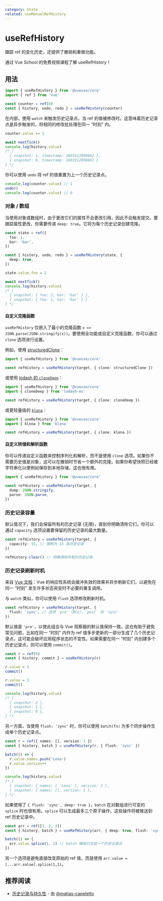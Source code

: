 ```yaml
---
category: State
related: useManualRefHistory
---
```


# useRefHistory

跟踪 ref 的变化历史，还提供了撤销和重做功能。

<CourseLink href="https://vueschool.io/lessons/ref-history-with-vueuse?friend=vueuse">通过 Vue School 的免费视频课程了解 useRefHistory！</CourseLink>

## 用法

```ts {5}
import { useRefHistory } from '@vueuse/core'
import { ref } from 'vue'

const counter = ref(0)
const { history, undo, redo } = useRefHistory(counter)
```

在内部，使用 `watch` 来触发历史记录点，当 ref 的值被修改时。这意味着历史记录点是异步触发的，将相同的修改批处理在同一 “时刻” 内。

```ts
counter.value += 1

await nextTick()
console.log(history.value)
/* [
  { snapshot: 1, timestamp: 1601912898062 },
  { snapshot: 0, timestamp: 1601912898061 }
] */
```

你可以使用 `undo` 将 ref 的值重置为上一个历史记录点。

```ts
console.log(counter.value) // 1
undo()
console.log(counter.value) // 0
```

### 对象 / 数组

当使用对象或数组时，由于更改它们的属性不会更改引用，因此不会触发提交。要跟踪属性更改，你需要传递 `deep: true`。它将为每个历史记录创建克隆。

```ts
const state = ref({
  foo: 1,
  bar: 'bar',
})

const { history, undo, redo } = useRefHistory(state, {
  deep: true,
})

state.value.foo = 2

await nextTick()
console.log(history.value)
/* [
  { snapshot: { foo: 2, bar: 'bar' } },
  { snapshot: { foo: 1, bar: 'bar' } }
] */
```

#### 自定义克隆函数

`useRefHistory` 仅嵌入了最小的克隆函数 `x => JSON.parse(JSON.stringify(x))`。要使用全功能或自定义克隆函数，你可以通过 `clone` 选项进行设置。

例如，使用 [structuredClone](https://developer.mozilla.org/en-US/docs/Web/API/structuredClone)：

```ts
import { useRefHistory } from '@vueuse/core'

const refHistory = useRefHistory(target, { clone: structuredClone })
```

或使用 [lodash 的 `cloneDeep`](https://lodash.com/docs/4.17.15#cloneDeep)：

```ts
import { useRefHistory } from '@vueuse/core'
import { cloneDeep } from 'lodash-es'

const refHistory = useRefHistory(target, { clone: cloneDeep })
```

或更轻量级的 [`klona`](https://github.com/lukeed/klona)：

```ts
import { useRefHistory } from '@vueuse/core'
import { klona } from 'klona'

const refHistory = useRefHistory(target, { clone: klona })
```

#### 自定义转储和解析函数

你可以传递自定义函数来控制序列化和解析，而不是使用 `clone` 选项。如果你不需要历史值是对象，这可以在撤销时节省一个额外的克隆。如果你希望快照已经被字符串化以便例如保存到本地存储，这也很有用。

```ts
import { useRefHistory } from '@vueuse/core'

const refHistory = useRefHistory(target, {
  dump: JSON.stringify,
  parse: JSON.parse,
})
```

### 历史记录容量

默认情况下，我们会保留所有的历史记录 (无限)，直到你明确清除它们，你可以通过 `capacity` 选项设置要保留的历史记录的最大数量。

```ts
const refHistory = useRefHistory(target, {
  capacity: 15, // 限制为 15 条历史记录
})

refHistory.clear() // 明确清除所有的历史记录
```

### 历史记录刷新时机

来自 [Vue 文档](https://vuejs.org/guide/essentials/watchers.html#callback-flush-timing)：Vue 的响应性系统会缓冲失效的效果并异步刷新它们，以避免在同一 “时刻” 发生许多状态突变时不必要的重复调用。

与 `watch` 类似，你可以使用 `flush` 选项修改刷新时机。

```ts
const refHistory = useRefHistory(target, {
  flush: 'sync', // 选项 'pre'（默认），'post' 和 'sync'
})
```

默认值是 `'pre'`，以使此组合与 Vue 观察器的默认值保持一致。这也有助于避免常见问题，比如在同一 “时刻” 内作为 ref 值多步更新的一部分生成了几个历史记录点，这可能会破坏应用程序状态的不变性。如果需要在同一 “时刻” 内创建多个历史记录点，则可以使用 `commit()`。

```ts
const r = ref(0)
const { history, commit } = useRefHistory(r)

r.value = 1
commit()

r.value = 2
commit()

console.log(history.value)
/* [
  { snapshot: 2 },
  { snapshot: 1 },
  { snapshot: 0 },
] */
```

另一方面，当使用 `flush: 'sync'` 时，你可以使用 `batch(fn)` 为多个同步操作生成单个历史记录点。

```ts
const r = ref({ names: [], version: 1 })
const { history, batch } = useRefHistory(r, { flush: 'sync' })

batch(() => {
  r.value.names.push('Lena')
  r.value.version++
})

console.log(history.value)
/* [
  { snapshot: { names: [ 'Lena' ], version: 2 },
  { snapshot: { names: [], version: 1 },
] */
```

如果使用了 `{ flush: 'sync', deep: true }`，`batch` 在对数组进行可变的 `splice` 时也很有用。`splice` 可以生成最多三个原子操作，这些操作将被推送到 ref 历史记录中。

```ts
const arr = ref([1, 2, 3])
const { history, batch } = useRefHistory(arr, { deep: true, flush: 'sync' })

batch(() => {
  arr.value.splice(1, 1) // batch 确保只生成一个历史记录点
})
```

另一个选项是避免直接改变原始的 ref 值，而是使用 `arr.value = [...arr.value].splice(1,1)`。

## 推荐阅读

- [历史记录与持久性](https://patak.dev/vue/history-and-persistence.html) - 由 [@matias-capeletto](https://github.com/matias-capeletto)
